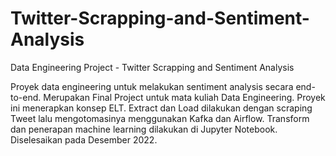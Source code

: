 # Twitter-Scrapping-and-Sentiment-Analysis
Data Engineering Project - Twitter Scrapping and Sentiment Analysis

Proyek data engineering untuk melakukan sentiment analysis secara end-to-end. Merupakan Final Project untuk mata kuliah Data Engineering. Proyek ini menerapkan konsep ELT. Extract dan Load dilakukan dengan scraping Tweet lalu mengotomasinya menggunakan Kafka dan Airflow. Transform dan penerapan machine learning dilakukan di Jupyter Notebook. Diselesaikan pada Desember 2022.
